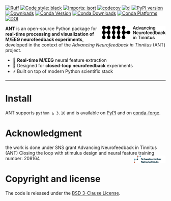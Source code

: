 [![Ruff](https://img.shields.io/endpoint?url=https://raw.githubusercontent.com/astral-sh/ruff/main/assets/badge/v2.json)](https://github.com/astral-sh/ruff)
[![Code style: black](https://img.shields.io/badge/code%20style-black-000000.svg)](https://github.com/psf/black)
[![Imports: isort](https://img.shields.io/badge/%20imports-isort-%231674b1?style=flat&labelColor=ef8336)](https://pycqa.github.io/isort/)
[![codecov](https://codecov.io/gh/mne-tools/mne-lsl/graph/badge.svg?token=Xoeh6T13qi)](https://codecov.io/gh/mne-tools/mne-lsl)
[![ci](https://github.com/mne-tools/mne-lsl/actions/workflows/ci.yaml/badge.svg?branch=main)](https://github.com/mne-tools/mne-lsl/actions/workflows/ci.yaml)
[![PyPI version](https://badge.fury.io/py/mne-lsl.svg)](https://badge.fury.io/py/mne-lsl)
[![Downloads](https://static.pepy.tech/badge/mne-lsl)](https://pepy.tech/project/mne-lsl)
[![Conda Version](https://img.shields.io/conda/vn/conda-forge/mne-lsl.svg)](https://anaconda.org/conda-forge/mne-lsl)
[![Conda Downloads](https://img.shields.io/conda/dn/conda-forge/mne-lsl.svg)](https://anaconda.org/conda-forge/mne-lsl)
[![Conda Platforms](https://img.shields.io/conda/pn/conda-forge/mne-lsl.svg)](https://anaconda.org/conda-forge/mne-lsl)
[![DOI](https://joss.theoj.org/papers/10.21105/joss.08088/status.svg)](https://doi.org/10.21105/joss.08088)

<img align="right" src="https://raw.githubusercontent.com/payamsash/ANT/main/docs/_static/ANT_Logo_Horizontal.svg" alt="logo" width="200"/>

**ANT** is an open-source Python package for **real-time processing and visualization of M/EEG neurofeedback experiments**,  
developed in the context of the *Advancing Neurofeedback in Tinnitus* (ANT) project.

- 🧠 **Real-time M/EEG** neural feature extraction
- 🎯 Designed for **closed-loop neurofeedback** experiments
- ⚡ Built on top of modern Python scientific stack

---

# Install

ANT supports `python ≥ 3.10` and is available on
[PyPI](https://pypi.org/project/ANT/) and on
[conda-forge](https://anaconda.org/conda-forge/ANT).


# Acknowledgment
 the work is done under SNS grant Advancing Neurofeedback in Tinnitus (ANT) Closing the loop with stimulus design and neural feature training number: 208164 
<img align="right" src="https://raw.githubusercontent.com/payamsash/ANT/main/docs/_static/SNF.png" width=100>

# Copyright and license

The code is released under the
[BSD 3-Clause License](https://opensource.org/license/bsd-3-clause/).
